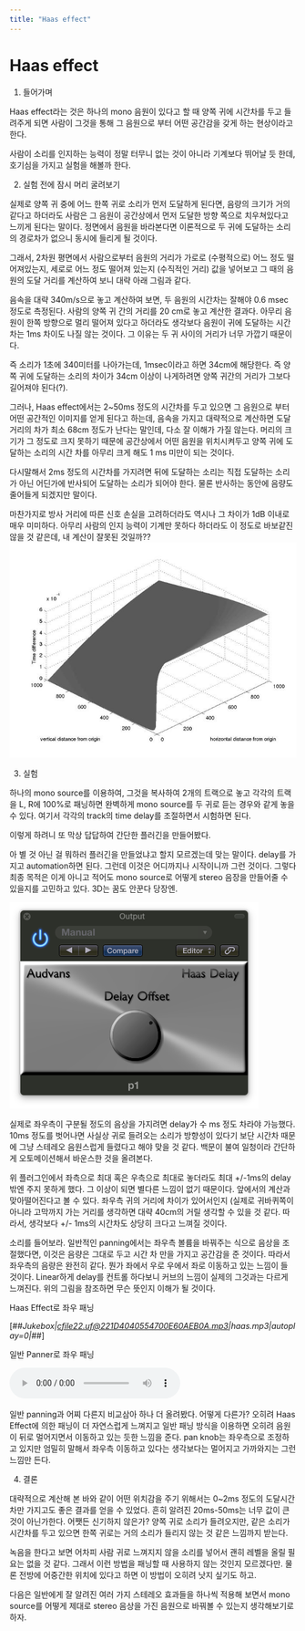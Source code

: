 ```yaml
---
title: "Haas effect"
---
```

# Haas effect


1. 들어가며




Haas effect라는 것은 하나의 mono 음원이 있다고 할 때 양쪽 귀에 시간차를 두고 들려주게 되면 사람이 그것을 통해 그 음원으로 부터 어떤 공간감을 갖게 하는 현상이라고 한다. 




사람이 소리를 인지하는 능력이 정말 터무니 없는 것이 아니라 기계보다 뛰어날 듯 한데, 호기심을 가지고 실험을 해볼까 한다.




2. 실험 전에 잠시 머리 굴려보기




실제로 양쪽 귀 중에 어느 한쪽 귀로 소리가 먼저 도달하게 된다면, 음량의 크기가 거의 같다고 하더라도 사람은 그 음원이 공간상에서 먼저 도달한 방향 쪽으로 치우쳐있다고 느끼게 된다는 말이다. 정면에서 음원을 바라본다면 이론적으로 두 귀에 도달하는 소리의 경로차가 없으니 동시에 들리게 될 것이다.




그래서, 2차원 평면에서 사람으로부터 음원의 거리가 가로로 (수평적으로) 어느 정도 떨어져있는지, 세로로 어느 정도 떨어져 있는지 (수직적인 거리) 값을 넣어보고 그 때의 음원의 도달 거리를 계산하여 보니 대략 아래 그림과 같다.




음속을 대략 340m/s으로 놓고 계산하여 보면, 두 음원의 시간차는 잘해야 0.6 msec 정도로 측정된다. 사람의 양쪽 귀 간의 거리를 20 cm로 놓고 계산한 결과다. 아무리 음원이 한쪽 방향으로 멀리 떨어져 있다고 하더라도 생각보다 음원이 귀에 도달하는 시간차는 1ms 차이도 나질 않는 것이다. 그 이유는 두 귀 사이의 거리가 너무 가깝기 때문이다. 




즉 소리가 1초에 340미터를 나아가는데, 1msec이라고 하면 34cm에 해당한다. 즉 양쪽 귀에 도달하는 소리의 차이가 34cm 이상이 나게하려면 양쪽 귀간의 거리가 그보다 길어져야 된다(?).




그러나, Haas effect에서는 2~50ms 정도의 시간차를 두고 있으면 그 음원으로 부터 어떤 공간적인 이미지를 얻게 된다고 하는데, 음속을 가지고 대략적으로 계산하면 도달거리의 차가 최소 68cm 정도가 난다는 말인데, 다소 잘 이해가 가질 않는다. 머리의 크기가 그 정도로 크지 못하기 때문에 공간상에서 어떤 음원을 위치시켜두고 양쪽 귀에 도달하는 소리의 시간 차를 아무리 크게 해도 1 ms 미만이 되는 것이다. 




다시말해서 2ms 정도의 시간차를 가지려면 뒤에 도달하는 소리는 직접 도달하는 소리가 아닌 어딘가에 반사되어 도달하는 소리가 되어야 한다. 물론 반사하는 동안에 음량도 줄어들게 되겠지만 말이다.




마찬가지로 방사 거리에 따른 신호 손실을 고려하더라도 역시나 그 차이가 1dB 이내로 매우 미미하다. 아무리 사람의 인지 능력이 기계만 못하다 하더라도 이 정도로 바보같진 않을 것 같은데, 내 계산이 잘못된 것일까??
![image](/assets/images/29a2a6287e3be72e2e1be667d1082fea.jpg)


3. 실험


하나의 mono source를 이용하여, 그것을 복사하여 2개의 트랙으로 놓고 각각의 트랙을 L, R에 100%로 패닝하면 완벽하게 mono source를 두 귀로 듣는 경우와 같게 놓을 수 있다. 여기서 각각의 track의 time delay를 조절하면서 시험하면 된다.


이렇게 하려니 또 막상 답답하여 간단한 플러긴을 만들어봤다.


아 별 것 아닌 걸 뭐하러 플러긴을 만들었냐고 할지 모르겠는데 맞는 말이다. delay를 가지고 automation하면 된다. 그런데 이것은 어디까지나 시작이니까 그런 것이다. 그렇다 최종 목적은 이게 아니고 적어도 mono source로 어떻게 stereo 음장을 만들어줄 수 있을지를 고민하고 있다. 3D는 꿈도 안꾼다 당장엔.


![image](/assets/images/b60c768232ebda61007a5fd90b4e4aa9.png)


실제로 좌우측이 구분될 정도의 음상을 가지려면 delay가 수 ms 정도 차라야 가능했다. 10ms 정도를 벗어나면 사실상 귀로 들려오는 소리가 방향성이 있다기 보단 시간차 때문에 그냥 스테레오 음원스럽게 들렸다고 해야 맞을 것 같다. 백문이 불여 일청이라 간단하게 오토메이션해서 바운스한 것을 올려본다.



위 플러그인에서 좌측으로 최대 혹은 우측으로 최대로 놓더라도 최대 +/-1ms의 delay 밖엔 주지 못하게 했다. 그 이상이 되면 별다른 느낌이 없기 때문이다. 앞에서의 계산과 맞아떨어진다고 볼 수 있다. 좌우측 귀의 거리에 차이가 있어서인지 (실제로 귀바퀴쪽이 아니라 고막까지 가는 거리를 생각하면 대략 40cm의 거릴 생각할 수 있을 것 같다. 따라서, 생각보다 +/- 1ms의 시간차도 상당히 크다고 느껴질 것이다. 


소리를 들어보라. 일반적인 panning에서는 좌우측 볼륨을 바꿔주는 식으로 음상을 조절했다면, 이것은 음량은 그대로 두고 시간 차 만을 가지고 공간감을 준 것이다. 따라서 좌우측의 음량은 완전히 같다. 뭔가 좌에서 우로 우에서 좌로 이동하고 있는 느낌이 들 것이다. Linear하게 delay를 컨트롤 하다보니 커브의 느낌이 실제의 그것과는 다르게 느껴진다. 위의 그림을 참조하면 무슨 뜻인지 이해가 될 것이다. 


Haas Effect로 좌우 패닝




&#91;&#35;&#35;_Jukebox|cfile22.uf@221D4040554700E60AEB0A.mp3|haas.mp3|autoplay=0|_&#35;&#35;&#93;






일반 Panner로 좌우 패닝


![audio](/assets/images/c68b0176981b2a879d8ee2e2dc78a754.mp3)



일반 panning과 어찌 다른지 비교삼아 하나 더 올려봤다. 어떻게 다른가? 오히려 Haas Effect에 의한 패닝이 더 자연스럽게 느껴지고 일반 패닝 방식을 이용하면 오히려 음원이 뒤로 멀어지면서 이동하고 있는 듯한 느낌을 준다. pan knob는 좌우측으로 조정하고 있지만 엄밀히 말해서 좌우측 이동하고 있다는 생각보다는 멀어지고 가까와지는 그런 느낌만 든다.


4. 결론


대략적으로 계산해 본 바와 같이 어떤 위치감을 주기 위해서는 0~2ms 정도의 도달시간 차만 가지고도 좋은 결과를 얻을 수 있었다. 흔히 알려진 20ms-50ms는 너무 값이 큰 것이 아닌가한다. 어쨋든 신기하지 않은가? 양쪽 귀로 소리가 들려오지만, 같은 소리가 시간차를 두고 있으면 한쪽 귀로는 거의 소리가 들리지 않는 것 같은 느낌까지 받는다.


녹음을 한다고 보면 어차피 사람 귀로 느껴지지 않을 소리를 넣어서 괜히 레벨을 올릴 필요는 없을 것 같다. 그래서 이런 방법을 패닝할 때 사용하지 않는 것인지 모르겠다만. 물론 전방에 어중간한 위치에 있다고 하면 이 방법이 오히려 낫지 싶기도 하고.


다음은 일반에게 잘 알려진 여러 가지 스테레오 효과들을 하나씩 적용해 보면서 mono source를 어떻게 제대로 stereo 음상을 가진 음원으로 바꿔볼 수 있는지 생각해보기로 하자.




